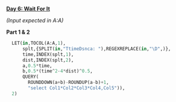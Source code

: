 **[Day 6: Wait For It](https://adventofcode.com/2023/day/6)**

_(Input expected in A:A)_

**Part 1 & 2**

```python
  LET(in,TOCOL(A:A,1),
      splt,{SPLIT(in,"TtimeDsnca: "),REGEXREPLACE(in,"\D",)},
      time,INDEX(splt,1),
      dist,INDEX(splt,2),
      a,0.5*time,
      b,0.5*(time^2-4*dist)^0.5,
      QUERY(
        ROUNDDOWN(a+b)-ROUNDUP(a-b)+1,
        "select Col1*Col2*Col3*Col4,Col5")),
  2)
```
